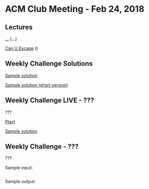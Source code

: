 ACM Club Meeting - Feb 24, 2018
===

Lectures
---

[...](...) (...)

[Can U Escape](...) ()

Weekly Challenge Solutions
---

[Sample solution](Can-U-Escape.java)

[Sample solution (short version)](Can-U-Escape-Short.java)

Weekly Challenge LIVE - ???
---

???

[Play!](https://docs.google.com/forms/d/e/???/viewform)

[Sample solution](...)

Weekly Challenge - ???
---

???

Sample input:

```

```

Sample output:

```

```
